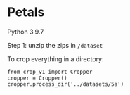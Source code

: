 # Petals

Python 3.9.7

Step 1: unzip the zips in `/dataset`

To crop everything in a directory:

```
from crop_v1 import Cropper
cropper = Cropper()
cropper.process_dir('../datasets/5a')
```
